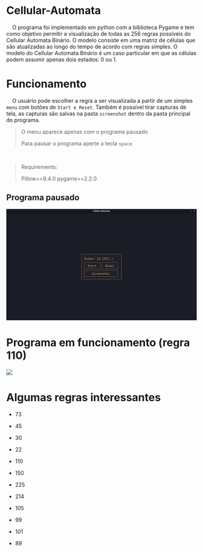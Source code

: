 # Cellular-Automata

    O programa foi implementado em python com a biblioteca Pygame e tem como objetivo permitir a visualização de todas as 256 regras possíveis do Cellular Automata Binário. O modelo consiste em uma matriz de células que são atualizadas ao longo do tempo de acordo com regras simples. O modelo do Cellular Automata Binário é um caso particular em que as células podem assumir apenas dois estados: 0 ou 1.

# Funcionamento

    O usuário pode escolher a regra a ser visualizada a partir de um simples `menu` com botões de `Start e Reset`. Também é possível tirar capturas de tela, as capturas são salvas na pasta `screenshot` dentro da pasta principal do programa.

> O menu aparece apenas com o programa pausado
> 
> Para pausar o programa aperte a tecla `space`

 

> Requirements:
> 
> Pillow==9.4.0
> pygame==2.2.0

## Programa pausado

![](res/readme_imgs/img1.png)

# Programa em funcionamento (regra 110)

![](/mnt/HD/Github/Cellular-Automata/res/readme_imgs/110.png)

# Algumas regras interessantes

- 73

- 45

- 30

- 22

- 110

- 150

- 225

- 214

- 105

- 99

- 101

- 89
